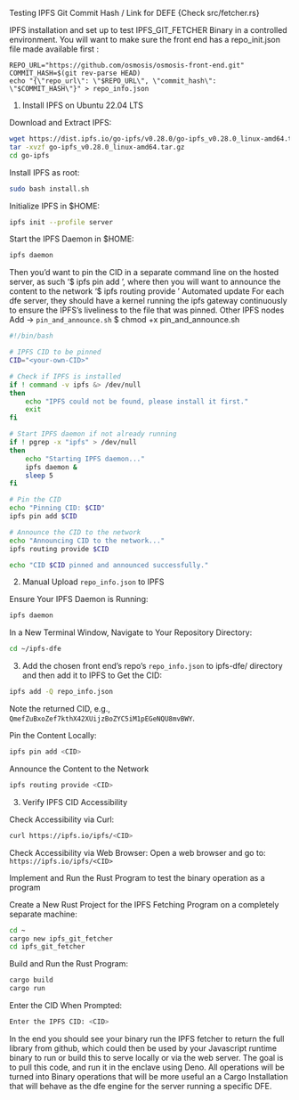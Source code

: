 Testing IPFS Git Commit Hash / Link for DEFE {Check src/fetcher.rs}

IPFS installation and set up to test IPFS_GIT_FETCHER Binary in a controlled environment.
You will want to make sure the front end has a repo_init.json file made available first : 
```
REPO_URL="https://github.com/osmosis/osmosis-front-end.git"
COMMIT_HASH=$(git rev-parse HEAD)
echo "{\"repo_url\": \"$REPO_URL\", \"commit_hash\": \"$COMMIT_HASH\"}" > repo_info.json
```
1. Install IPFS on Ubuntu 22.04 LTS

Download and Extract IPFS:
```sh
wget https://dist.ipfs.io/go-ipfs/v0.28.0/go-ipfs_v0.28.0_linux-amd64.tar.gz
tar -xvzf go-ipfs_v0.28.0_linux-amd64.tar.gz
cd go-ipfs
```
Install IPFS as root:
```sh
sudo bash install.sh
```
Initialize IPFS in $HOME:
```sh
ipfs init --profile server
```
Start the IPFS Daemon in $HOME:
```sh
ipfs daemon
```

Then you’d want to pin the CID in a separate command line on the hosted server, as such ‘$ ipfs pin add <CID>’, where then you will want to announce the content to the network ‘$ ipfs routing provide <CID>’
Automated update For each dfe server, they should have a kernel running the ipfs gateway continuously to ensure the IPFS’s liveliness to the file that was pinned. Other IPFS nodes 
Add → `pin_and_announce.sh`
$ chmod +x pin_and_announce.sh
```sh
#!/bin/bash

# IPFS CID to be pinned
CID="<your-own-CID>"

# Check if IPFS is installed
if ! command -v ipfs &> /dev/null
then
    echo "IPFS could not be found, please install it first."
    exit
fi

# Start IPFS daemon if not already running
if ! pgrep -x "ipfs" > /dev/null
then
    echo "Starting IPFS daemon..."
    ipfs daemon &
    sleep 5
fi

# Pin the CID
echo "Pinning CID: $CID"
ipfs pin add $CID

# Announce the CID to the network
echo "Announcing CID to the network..."
ipfs routing provide $CID

echo "CID $CID pinned and announced successfully."
```


2. Manual Upload `repo_info.json` to IPFS

Ensure Your IPFS Daemon is Running:
```sh
ipfs daemon
```

In a New Terminal Window, Navigate to Your Repository Directory:
```sh
cd ~/ipfs-dfe
```

3. Add the chosen front end’s repo’s `repo_info.json` to ipfs-dfe/ directory and then add it to IPFS to Get the CID:
```sh
ipfs add -Q repo_info.json
```
Note the returned CID, e.g., `QmefZuBxoZef7kthX42XUijzBoZYC5iM1pEGeNQU8mvBWY`.

Pin the Content Locally:
```sh
ipfs pin add <CID>
```

Announce the Content to the Network
```sh
ipfs routing provide <CID>
```
3. Verify IPFS CID Accessibility

Check Accessibility via Curl:
```sh
curl https://ipfs.io/ipfs/<CID>
```

Check Accessibility via Web Browser:
Open a web browser and go to:
     ```
     https://ipfs.io/ipfs/<CID>
     ```


Implement and Run the Rust Program to test the binary operation as a program

Create a New Rust Project for the IPFS Fetching Program on a completely separate machine:
```sh
cd ~
cargo new ipfs_git_fetcher
cd ipfs_git_fetcher
```


Build and Run the Rust Program:
   ```sh
   cargo build
  cargo run
   ```

Enter the CID When Prompted:
   ```sh
   Enter the IPFS CID: <CID>
   ```

In the end you should see your binary run the IPFS fetcher to return the full library from github, which could then be used by your Javascript runtime binary to run or build this to serve locally or via the web server. The goal is to pull this code, and run it in the enclave using Deno. All operations will be turned into Binary operations that will be more useful an a Cargo Installation that will behave as the dfe engine for the server running a specific DFE. 
